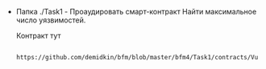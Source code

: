 * Папка ./Task1 - Проаудировать смарт-контракт Найти максимальное число уязвимостей.

    Контракт тут

        https://github.com/demidkin/bfm/blob/master/bfm4/Task1/contracts/VulnerableOne.sol